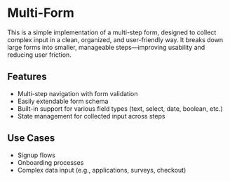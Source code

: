 # Multi-Form

This is a simple implementation of a multi-step form, designed to collect complex input in a clean, organized, and user-friendly way. It breaks down large forms into smaller, manageable steps—improving usability and reducing user friction.

## Features

- Multi-step navigation with form validation
- Easily extendable form schema
- Built-in support for various field types (text, select, date, boolean, etc.)
- State management for collected input across steps

## Use Cases

- Signup flows
- Onboarding processes
- Complex data input (e.g., applications, surveys, checkout)
